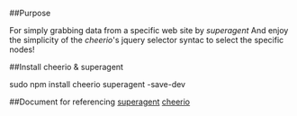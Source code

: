 ##Purpose

For simply grabbing data from a specific web site by *superagent*
And enjoy the simplicity of the *cheerio*'s jquery selector syntac to select the specific nodes!

##Install cheerio & superagent

sudo npm install cheerio superagent -save-dev

##Document for referencing
[superagent]('http://visionmedia.github.io/superagent/')
[cheerio]('https://npmjs.org/package/cheerio')
